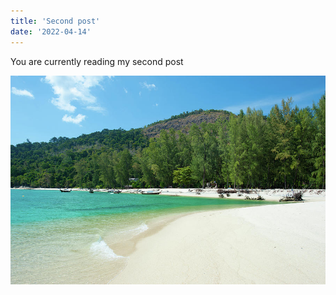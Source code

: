 ```yaml
---
title: 'Second post'
date: '2022-04-14'
---
```


You are currently reading my second post

![Tranquil Beach](tranquil-beach.jpeg)
